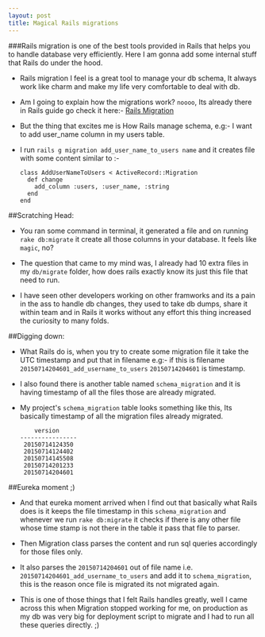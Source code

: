 ```yaml
---
layout: post
title: Magical Rails migrations
---
```

###Rails migration is one of the best tools provided in Rails that helps you to handle database very efficiently. Here I am gonna add some internal stuff that Rails do under the hood.

* Rails migration I feel is a great tool to manage your db schema, It always work like charm and make my life very comfortable to deal with db.

* Am I going to explain how the migrations work? `noooo`, Its already there in Rails guide go check it here:-  <a href="http://edgeguides.rubyonrails.org/active_record_migrations.html" target="_blank"> Rails Migration </a>
 
* But the thing that excites me is How Rails manage schema, e.g:- I want to add user_name column in my users table.

* I run `rails g migration add_user_name_to_users name` and it creates file with some content similar to :-

    ```
    class AddUserNameToUsers < ActiveRecord::Migration
      def change
        add_column :users, :user_name, :string    
      end
    end
    ```


##Scratching Head:

* You ran some command in terminal, it generated a file and on running `rake db:migrate` it create all those columns in your database. It feels like `magic`, no?

* The question that came to my mind was, I already had 10 extra files in my `db/migrate` folder, how does rails exactly know its just this file that need to run.

* I have seen other developers working on other framworks and its a pain in the ass to handle db changes, they used to take db dumps, share it within team and in Rails it works without any effort this thing increased the curiosity to many folds.

##Digging down:

* What Rails do is, when you try to create some migration file it take the UTC timestamp and put that in filename e.g:- if this is filename `20150714204601_add_username_to_users` `20150714204601` is timestamp.

* I also found there is another table named `schema_migration` and it is having timestamp of all the files those are already migrated.

* My project's `schema_migration` table looks something like this, Its basically timestamp of all the migration files already migrated.

    ```
        version
    ----------------
     20150714124350
     20150714124402
     20150714145508
     20150714201233
     20150714204601
    ```


##Eureka moment ;)

* And that eureka moment arrived when I find out that basically what Rails does is it keeps the file timestamp in this `schema_migration` and whenever we run `rake db:migrate` it checks if there is any other file whose time stamp is not there in the table it pass that file to parser.

* Then Migration class parses the content and run sql queries accordingly for those files only.

* It also parses the `20150714204601` out of file name i.e. `20150714204601_add_username_to_users` and add it to `schema_migration`, this is the reason once file is migrated its not migrated again.

* This is one of those things that I felt Rails handles greatly, well I came across this when Migration stopped working for me, on production as my db was very big for deployment script to migrate and I had to run all these queries directly. ;)
 


